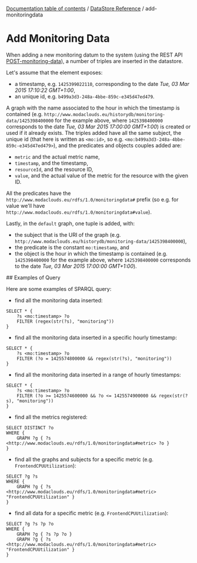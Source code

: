 [Documentation table of contents](../toc.md) / [DataStore Reference](../datastore.md) / add-monitoringdata

# Add Monitoring Data

When adding a new monitoring datum to the system (using the REST API [POST-monitoring-data](../rest/monitoring-data/POST-monitoring-data.md)), a number of triples are inserted in the datastore.

Let's assume that the element exposes:

* a timestamp, e.g. `1425399022110`, corresponding to the date *Tue, 03 Mar 2015 17:10:22 GMT+1:00*,
* an unique id, e.g. `b499a3d3-248a-4bbe-859c-e345d47ed479`.

A graph with the name associated to the hour in which the timestamp is contained (e.g. `http://www.modaclouds.eu/historydb/monitoring-data/1425398400000` for the example above, where `1425398400000` corresponds to the date *Tue, 03 Mar 2015 17:00:00 GMT+1:00*) is created or used if it already exists.
The triples added have all the same subject, the unique id (that here is written as `<mo:id>`, so e.g. `<mo:b499a3d3-248a-4bbe-859c-e345d47ed479>`), and the predicates and objects couples added are:

* `metric` and the actual metric name,
* `timestamp`, and the timestamp,
* `resourceId`, and the resource ID,
* `value`, and the actual value of the metric for the resource with the given ID.

All the predicates have the `http://www.modaclouds.eu/rdfs/1.0/monitoringdata#` prefix (so e.g. for value we'll have `http://www.modaclouds.eu/rdfs/1.0/monitoringdata#value`).

Lastly, in the `default` graph, one tuple is added, with:

* the subject that is the URI of the graph (e.g. `http://www.modaclouds.eu/historydb/monitoring-data/1425398400000`),
* the predicate is the constant `mo:timestamp`, and
* the object is the hour in which the timestamp is contained (e.g. `1425398400000` for the example above, where `1425398400000` corresponds to the date *Tue, 03 Mar 2015 17:00:00 GMT+1:00*).


## Examples of Query

Here are some examples of SPARQL query:

* find all the monitoring data inserted:

```sparql
SELECT * {
    ?s <mo:timestamp> ?o
    FILTER (regex(str(?s), "monitoring"))
}
```

* find all the monitoring data inserted in a specific hourly timestamp:

```sparql
SELECT * {
    ?s <mo:timestamp> ?o 
    FILTER (?o = 1425574800000 && regex(str(?s), "monitoring"))
}
```

* find all the monitoring data inserted in a range of hourly timestamps:

```sparql
SELECT * {
    ?s <mo:timestamp> ?o
    FILTER (?o >= 1425574600000 && ?o <= 1425574900000 && regex(str(?s), "monitoring"))
}
```

* find all the metrics registered:

```sparql
SELECT DISTINCT ?o
WHERE {
    GRAPH ?g { ?s <http://www.modaclouds.eu/rdfs/1.0/monitoringdata#metric> ?o }
}
```

* find all the graphs and subjects for a specific metric (e.g. `FrontendCPUUtilization`):

```sparql
SELECT ?g ?s
WHERE {
    GRAPH ?g { ?s <http://www.modaclouds.eu/rdfs/1.0/monitoringdata#metric> "FrontendCPUUtilization" }
}
```

* find all data for a specific metric (e.g. `FrontendCPUUtilization`):

```sparql
SELECT ?g ?s ?p ?o
WHERE {
    GRAPH ?g { ?s ?p ?o }
    GRAPH ?g { ?s <http://www.modaclouds.eu/rdfs/1.0/monitoringdata#metric> "FrontendCPUUtilization" }
}
```